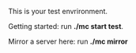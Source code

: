 This is your test envrironment.

Getting started: run **./mc start test**.

Mirror a server here: run **./mc mirror <servername>**
